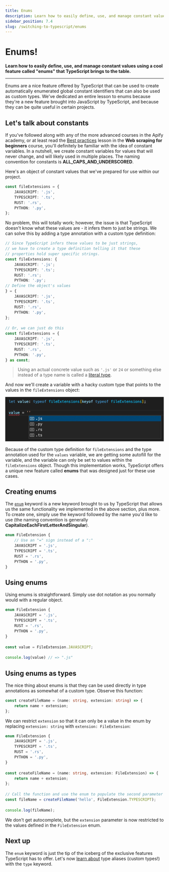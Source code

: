 ```yaml
---
title: Enums
description: Learn how to easily define, use, and manage constant values using a cool feature called "enums" that TypeScript brings to the table.
sidebar_position: 7.4
slug: /switching-to-typescript/enums
---
```


# [](#enums) Enums!

**Learn how to easily define, use, and manage constant values using a cool feature called "enums" that TypeScript brings to the table.**

---

Enums are a nice feature offered by TypeScript that can be used to create automatically enumerated global constant identifiers that can also be used as custom types. We've dedicated an entire lesson to enums because they're a new feature brought into JavaScript by TypeScript, and because they can be quite useful in certain projects.

## [](#lets-talk-about-constants) Let's talk about constants

If you've followed along with any of the more advanced courses in the Apify academy, or at least read the [Best practices](../web_scraping_for_beginners/best_practices.md) lesson in the **Web scraping for beginners** course, you'll definitely be familiar with the idea of constant variables. In a nutshell, we create constant variables for values that will never change, and will likely used in multiple places. The naming convention for constants is **ALL_CAPS_AND_UNDERSCORED**.

Here's an object of constant values that we've prepared for use within our project.

```ts
const fileExtensions = {
    JAVASCRIPT: '.js',
    TYPESCRIPT: '.ts',
    RUST: '.rs',
    PYTHON: '.py',
};
```

No problem, this will totally work; however, the issue is that TypeScript doesn't know what these values are - it infers them to just be strings. We can solve this by adding a type annotation with a custom type definition:

```ts
// Since TypeScript infers these values to be just strings,
// we have to create a type definition telling it that these
// properties hold super specific strings.
const fileExtensions: {
    JAVASCRIPT: '.js';
    TYPESCRIPT: '.ts';
    RUST: '.rs';
    PYTHON: '.py';
// Define the object's values
} = {
    JAVASCRIPT: '.js',
    TYPESCRIPT: '.ts',
    RUST: '.rs',
    PYTHON: '.py',
};

// Or, we can just do this
const fileExtensions = {
    JAVASCRIPT: '.js',
    TYPESCRIPT: '.ts',
    RUST: '.rs',
    PYTHON: '.py',
} as const;
```

> Using an actual concrete value such as `'.js'` or `24` or something else instead of a type name is called a [literal type](https://www.typescriptlang.org/docs/handbook/literal-types.html).

And now we'll create a variable with a hacky custom type that points to the values in the `fileExtensions` object:

![TypeScript autofilling the values of the fileExtensions object](./images/constant-autofill.webp)

Because of the custom type definition for `fileExtensions` and the type annotation used for the `values` variable, we are getting some autofill for the variable, and the variable can only be set to values within the `fileExtensions` object. Though this implementation works, TypeScript offers a unique new feature called **enums** that was designed just for these use cases.

## [](#creating-enums) Creating enums

The [`enum`](https://www.typescriptlang.org/docs/handbook/enums.html) keyword is a new keyword brought to us by TypeScript that allows us the same functionality we implemented in the above section, plus more. To create one, simply use the keyword followed by the name you'd like to use (the naming convention is generally **CapitalizeEachFirstLetterAndSingular**).

```ts
enum FileExtension {
    // Use an "=" sign instead of a ":"
    JAVASCRIPT = '.js',
    TYPESCRIPT = '.ts',
    RUST = '.rs',
    PYTHON = '.py',
}
```

## [](#using-enums) Using enums

Using enums is straightforward. Simply use dot notation as you normally would with a regular object.

```ts
enum FileExtension {
    JAVASCRIPT = '.js',
    TYPESCRIPT = '.ts',
    RUST = '.rs',
    PYTHON = '.py',
}

const value = FileExtension.JAVASCRIPT;

console.log(value) // => ".js"
```

## [](#using-enums-as-types) Using enums as types

The nice thing about enums is that they can be used directly in type annotations as somewhat of a custom type. Observe this function:

```ts
const createFileName = (name: string, extension: string) => {
    return name + extension;
};
```

We can restrict `extension` so that it can only be a value in the enum by replacing `extension: string` with `extension: FileExtension`:

```ts
enum FileExtension {
    JAVASCRIPT = '.js',
    TYPESCRIPT = '.ts',
    RUST = '.rs',
    PYTHON = '.py',
}

const createFileName = (name: string, extension: FileExtension) => {
    return name + extension;
};

// Call the function and use the enum to populate the second parameter
const fileName = createFileName('hello', FileExtension.TYPESCRIPT);

console.log(fileName);
```

We don't get autocomplete, but the `extension` parameter is now restricted to the values defined in the `FileExtension` enum.

## [](#next) Next up

The `enum` keyword is just the tip of the iceberg of the exclusive features TypeScript has to offer. Let's now [learn about](./type_aliases.md) type aliases (custom types!) with the `type` keyword.
